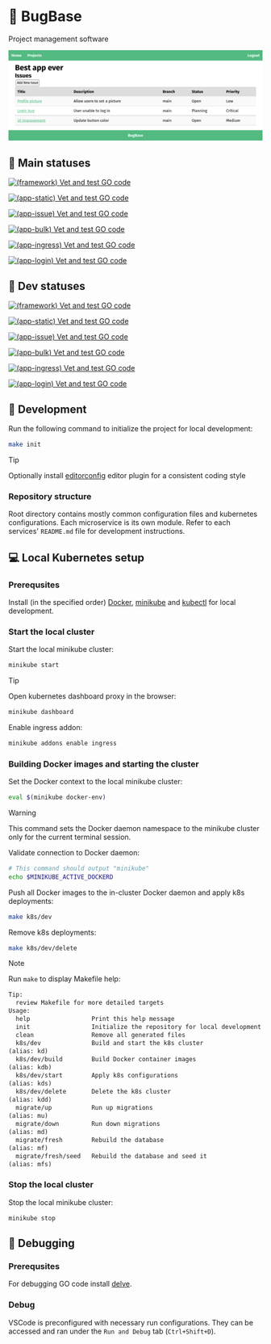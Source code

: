 # :memo: BugBase

Project management software

![screenshot](doc/screenshot.png)

## :rocket: Main statuses

[![(framework) Vet and test GO code](https://github.com/RSOPMS/app/actions/workflows/framework.yaml/badge.svg?branch=main&event=push)](https://github.com/RSOPMS/app/actions/workflows/framework.yaml)

[![(app-static) Vet and test GO code](https://github.com/RSOPMS/app/actions/workflows/app-static.yaml/badge.svg?branch=main&event=push)](https://github.com/RSOPMS/app/actions/workflows/app-static.yaml)

[![(app-issue) Vet and test GO code](https://github.com/RSOPMS/app/actions/workflows/app-issue.yaml/badge.svg?branch=main&event=push)](https://github.com/RSOPMS/app/actions/workflows/app-issue.yaml)

[![(app-bulk) Vet and test GO code](https://github.com/RSOPMS/app/actions/workflows/app-bulk.yaml/badge.svg?branch=main&event=push)](https://github.com/RSOPMS/app/actions/workflows/app-bulk.yaml)

[![(app-ingress) Vet and test GO code](https://github.com/RSOPMS/app/actions/workflows/app-ingress.yaml/badge.svg?branch=main&event=push)](https://github.com/RSOPMS/app/actions/workflows/app-ingress.yaml)

[![(app-login) Vet and test GO code](https://github.com/RSOPMS/app/actions/workflows/app-login.yaml/badge.svg?branch=main&event=push)](https://github.com/RSOPMS/app/actions/workflows/app-login.yaml)

## :construction: Dev statuses

[![(framework) Vet and test GO code](https://github.com/RSOPMS/app/actions/workflows/framework.yaml/badge.svg?branch=dev&event=push)](https://github.com/RSOPMS/app/actions/workflows/framework.yaml)

[![(app-static) Vet and test GO code](https://github.com/RSOPMS/app/actions/workflows/app-static.yaml/badge.svg?branch=dev&event=push)](https://github.com/RSOPMS/app/actions/workflows/app-static.yaml)

[![(app-issue) Vet and test GO code](https://github.com/RSOPMS/app/actions/workflows/app-issue.yaml/badge.svg?branch=dev&event=push)](https://github.com/RSOPMS/app/actions/workflows/app-issue.yaml)

[![(app-bulk) Vet and test GO code](https://github.com/RSOPMS/app/actions/workflows/app-bulk.yaml/badge.svg?branch=dev&event=push)](https://github.com/RSOPMS/app/actions/workflows/app-bulk.yaml)

[![(app-ingress) Vet and test GO code](https://github.com/RSOPMS/app/actions/workflows/app-ingress.yaml/badge.svg?branch=dev&event=push)](https://github.com/RSOPMS/app/actions/workflows/app-ingress.yaml)

[![(app-login) Vet and test GO code](https://github.com/RSOPMS/app/actions/workflows/app-login.yaml/badge.svg?branch=dev&event=push)](https://github.com/RSOPMS/app/actions/workflows/app-login.yaml)

## :wrench: Development

Run the following command to initialize the project for local development:

```sh
make init
```

> [!TIP]
>
> Optionally install [editorconfig](https://editorconfig.org/) editor plugin for a consistent coding style

### Repository structure

Root directory contains mostly common configuration files and kubernetes configurations.
Each microservice is its own module.
Refer to each services' `README.md` file for development instructions.

## :computer: Local Kubernetes setup

### Prerequsites

Install (in the specified order) [Docker](https://docs.docker.com/engine/install/), [minikube](https://minikube.sigs.k8s.io/docs/) and [kubectl](https://kubernetes.io/docs/tasks/tools/#kubectl) for local development.

### Start the local cluster

Start the local minikube cluster:

```sh
minikube start
```

> [!TIP]
>
> Open kubernetes dashboard proxy in the browser:
>
> ```sh
> minikube dashboard
> ```

Enable ingress addon:

```sh
minikube addons enable ingress
```

### Building Docker images and starting the cluster

Set the Docker context to the local minikube cluster:

```sh
eval $(minikube docker-env)
```

> [!WARNING]
>
> This command sets the Docker daemon namespace to the minikube cluster only for the current terminal session.

Validate connection to Docker daemon:

```sh
# This command should output "minikube"
echo $MINIKUBE_ACTIVE_DOCKERD
```

Push all Docker images to the in-cluster Docker daemon and apply k8s deployments:

```sh
make k8s/dev
```

Remove k8s deployments:

```sh
make k8s/dev/delete
```

> [!NOTE]
>
> Run `make` to display Makefile help:
>
> ```
> Tip:
>   review Makefile for more detailed targets
> Usage:
>   help                 Print this help message
>   init                 Initialize the repository for local development
>   clean                Remove all generated files
>   k8s/dev              Build and start the k8s cluster                   (alias: kd)
>   k8s/dev/build        Build Docker container images                     (alias: kdb)
>   k8s/dev/start        Apply k8s configurations                          (alias: kds)
>   k8s/dev/delete       Delete the k8s cluster                            (alias: kdd)
>   migrate/up           Run up migrations                                 (alias: mu)
>   migrate/down         Run down migrations                               (alias: md)
>   migrate/fresh        Rebuild the database                              (alias: mf)
>   migrate/fresh/seed   Rebuild the database and seed it                  (alias: mfs)
> ```

### Stop the local cluster

Stop the local minikube cluster:

```sh
minikube stop
```

## :bug: Debugging

### Prerequsites

For debugging GO code install [delve](https://github.com/go-delve/delve).

### Debug

VSCode is preconfigured with necessary run configurations.
They can be accessed and ran under the `Run and Debug` tab (`Ctrl+Shift+D`).
